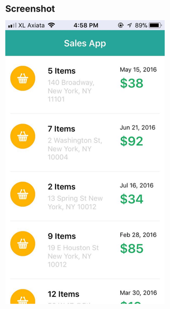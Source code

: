 # Screenshot
<p align="center">
  <img src="https://github.com/ericwidhiantara/ListVIEW/blob/master/screenshot/1.jpeg"/>
</p>
